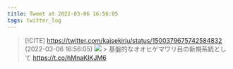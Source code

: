 ```yaml
---
title: Tweet at 2022-03-06 16:56:05
tags: twitter_log
---
```


> [!CITE] https://twitter.com/kaisekiriu/status/1500379675742584832 (2022-03-06 16:56:05)
> ![](https://twitter.com/kaisekiriu/status/1500379675742584832)
> &gt; 基盤的なオオヒゲマワリ目の新規系統として
> https://t.co/hMnaKIKJM6
